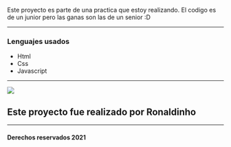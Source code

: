 Este proyecto es parte de una practica que estoy realizando. El codigo es de un junior pero las ganas son las de un senior :D 
__________
### Lenguajes usados
- Html
- Css
- Javascript
__________
![](https://wallpapercave.com/wp/wp4806079.png)

## Este proyecto fue realizado por Ronaldinho
________
#### Derechos reservados   2021
